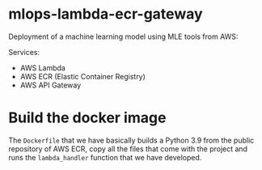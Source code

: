 # mlops-lambda-ecr-gateway
Deployment of a machine learning model using MLE tools from AWS:

Services:
- AWS Lambda 
- AWS ECR (Elastic Container Registry)
- AWS API Gateway

# Build the docker image
The `Dockerfile` that we have basically builds a Python 3.9 from the public repository of AWS ECR, copy all the files that come with the project and runs the `lambda_handler` function that we have developed.

